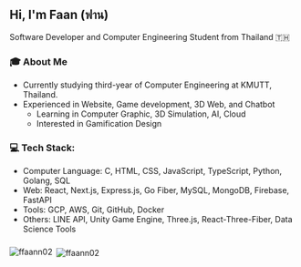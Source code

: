 ## Hi, I'm Faan (ฟาน)
Software Developer and Computer Engineering Student from Thailand 🇹🇭

### 🎓 About Me
* Currently studying third-year of Computer Engineering at KMUTT, Thailand. 
* Experienced in Website, Game development, 3D Web, and Chatbot
  * Learning in Computer Graphic, 3D Simulation, AI, Cloud
  * Interested in Gamification Design
### 💻 Tech Stack:
* Computer Language: C, HTML, CSS, JavaScript, TypeScript, Python, Golang, SQL
* Web: React, Next.js, Express.js, Go Fiber, MySQL, MongoDB, Firebase, FastAPI
* Tools: GCP, AWS, Git, GitHub, Docker
* Others: LINE API, Unity Game Engine, Three.js, React-Three-Fiber, Data Science Tools

###

<p><img align="left" src="https://github-readme-stats.vercel.app/api/top-langs?username=ffaann02&show_icons=true&locale=en&layout=compact" alt="ffaann02" /></p>
<p>&nbsp;<img align="center" src="https://github-readme-stats.vercel.app/api?username=ffaann02&show_icons=true&locale=en" alt="ffaann02" /></p>
